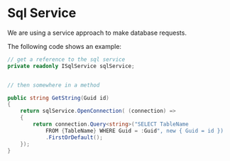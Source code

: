 # Sql Service

We are using a service approach to make database requests. 

The following code shows an example:
```csharp
// get a reference to the sql service
private readonly ISqlService sqlService;


// then somewhere in a method

public string GetString(Guid id)
{
    return sqlService.OpenConnection( (connection) =>
    {
        return connection.Query<string>("SELECT TableName 
            FROM {TableName} WHERE Guid = :Guid", new { Guid = id })
            .FirstOrDefault();
    });    
}
```